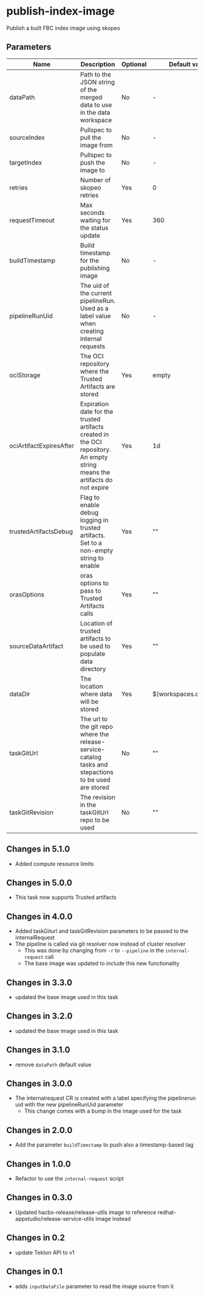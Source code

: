 # publish-index-image

Publish a built FBC index image using skopeo

## Parameters

| Name                    | Description                                                                                                                | Optional | Default value           |
|-------------------------|----------------------------------------------------------------------------------------------------------------------------|----------|-------------------------|
| dataPath                | Path to the JSON string of the merged data to use in the data workspace                                                    | No       | -                       |
| sourceIndex             | Pullspec to pull the image from                                                                                            | No       | -                       |
| targetIndex             | Pullspec to push the image to                                                                                              | No       | -                       |
| retries                 | Number of skopeo retries                                                                                                   | Yes      | 0                       |
| requestTimeout          | Max seconds waiting for the status update                                                                                  | Yes      | 360                     |
| buildTimestamp          | Build timestamp for the publishing image                                                                                   | No       | -                       |
| pipelineRunUid          | The uid of the current pipelineRun. Used as a label value when creating internal requests                                  | No       | -                       |
| ociStorage              | The OCI repository where the Trusted Artifacts are stored                                                                  | Yes      | empty                   |
| ociArtifactExpiresAfter | Expiration date for the trusted artifacts created in the OCI repository. An empty string means the artifacts do not expire | Yes      | 1d                      |
| trustedArtifactsDebug   | Flag to enable debug logging in trusted artifacts. Set to a non-empty string to enable                                     | Yes      | ""                      |
| orasOptions             | oras options to pass to Trusted Artifacts calls                                                                            | Yes      | ""                      | 
| sourceDataArtifact      | Location of trusted artifacts to be used to populate data directory                                                        | Yes      | ""                      |
| dataDir                 | The location where data will be stored                                                                                     | Yes      | $(workspaces.data.path) |
| taskGitUrl              | The url to the git repo where the release-service-catalog tasks and stepactions to be used are stored                      | No       | ""                      |
| taskGitRevision         | The revision in the taskGitUrl repo to be used                                                                             | No       | ""                      |

## Changes in 5.1.0
* Added compute resource limits

## Changes in 5.0.0
* This task now supports Trusted artifacts

## Changes in 4.0.0
* Added taskGiturl and taskGitRevision parameters to be passed to the internalRequest
* The pipeline is called via git resolver now instead of cluster resolver
  * This was done by changing from `-r` to `--pipeline` in the `internal-request` call
  * The base image was updated to include this new functionality

## Changes in 3.3.0
* updated the base image used in this task

## Changes in 3.2.0
* updated the base image used in this task

## Changes in 3.1.0
* remove `dataPath` default value

## Changes in 3.0.0
* The internalrequest CR is created with a label specifying the pipelinerun uid with the new pipelineRunUid parameter
  * This change comes with a bump in the image used for the task

## Changes in 2.0.0
* Add the parameter `buildTimestamp` to push also a timestamp-based tag

## Changes in 1.0.0
* Refactor to use the `internal-request` script

## Changes in 0.3.0
* Updated hacbs-release/release-utils image to reference redhat-appstudio/release-service-utils image instead

## Changes in 0.2
* update Tekton API to v1

## Changes in 0.1
* adds `inputDataFile` parameter to read the image source from it
